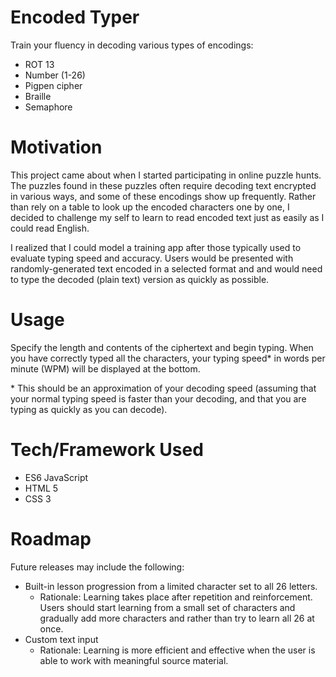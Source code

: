 # Encoded Typer

Train your fluency in decoding various types of encodings:
 - ROT 13
 - Number (1-26)
 - Pigpen cipher
 - Braille
 - Semaphore

# Motivation
This project came about when I started participating in online puzzle hunts. The puzzles found in these puzzles often require decoding text encrypted in various ways, and some of these encodings show up frequently. Rather than rely on a table to look up the encoded characters one by one, I decided to challenge my self to learn to read encoded text just as easily as I could read English.

I realized that I could model a training app after those typically used to evaluate typing speed and accuracy. Users would be presented with  randomly-generated text encoded in a selected format and and would need to type the decoded (plain text) version as quickly as possible.

# Usage
Specify the length and contents of the ciphertext and begin typing. When you have correctly typed all the characters, your typing speed* in words per minute (WPM) will be displayed at the bottom.

\* This should be an approximation of your decoding speed (assuming that your normal typing speed is faster than your decoding, and that you are typing as quickly as you can decode).

# Tech/Framework Used

* ES6 JavaScript
* HTML 5
* CSS 3

# Roadmap

Future releases may include the following:
* Built-in lesson progression from a limited character set to all 26 letters.
  - Rationale: Learning takes place after repetition and reinforcement. Users should start learning from a small set of characters and gradually add more characters and rather than try to learn all 26 at once.
* Custom text input
  - Rationale: Learning is more efficient and effective when the user is able to work with meaningful source material.